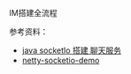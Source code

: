 IM搭建全流程



参考资料：
- [java socketIo 搭建 聊天服务](https://blog.csdn.net/itjavaee/article/details/108996951)
- [netty-socketio-demo](https://gitee.com/poiuliu123/netty-socketio-demo)